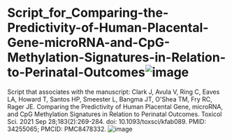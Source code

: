 # Script_for_Comparing-the-Predictivity-of-Human-Placental-Gene-microRNA-and-CpG-Methylation-Signatures-in-Relation-to-Perinatal-Outcomes![image](https://user-images.githubusercontent.com/72747901/146384447-2457b52b-a20c-49cc-b97e-1723b5b78790.png)

Script that associates with the manuscript: 
Clark J, Avula V, Ring C, Eaves LA, Howard T, Santos HP, Smeester L, Bangma JT, O'Shea TM, Fry RC, Rager JE. Comparing the Predictivity of Human Placental Gene, microRNA, and CpG Methylation Signatures in Relation to Perinatal Outcomes. Toxicol Sci. 2021 Sep 28;183(2):269-284. doi: 10.1093/toxsci/kfab089. PMID: 34255065; PMCID: PMC8478332.
![image](https://user-images.githubusercontent.com/72747901/146384433-253c61f7-6df3-4b11-a1da-f871c7aeda21.png)


